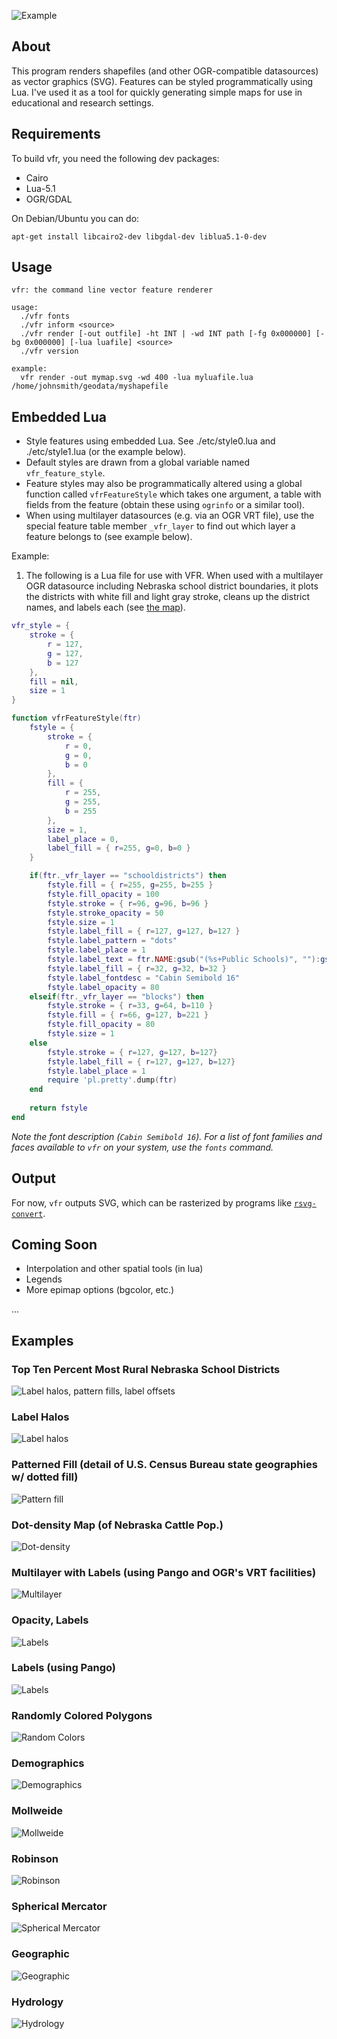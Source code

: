 ![Example](https://raw.github.com/runderwood/vfr/master/out/hatchandhalo.png)

## About
This program renders shapefiles (and other OGR-compatible datasources) as vector graphics (SVG). Features
can be styled programmatically using Lua. I've used it as a tool for quickly generating simple 
maps for use in educational and research settings.

## Requirements
To build vfr, you need the following dev packages:
- Cairo
- Lua-5.1
- OGR/GDAL

On Debian/Ubuntu you can do:

    apt-get install libcairo2-dev libgdal-dev liblua5.1-0-dev

## Usage
    vfr: the command line vector feature renderer

    usage:
      ./vfr fonts
      ./vfr inform <source>
      ./vfr render [-out outfile] -ht INT | -wd INT path [-fg 0x000000] [-bg 0x000000] [-lua luafile] <source>
      ./vfr version

    example:
      vfr render -out mymap.svg -wd 400 -lua myluafile.lua /home/johnsmith/geodata/myshapefile

## Embedded Lua

- Style features using embedded Lua. See ./etc/style0.lua  and ./etc/style1.lua (or the example below).
- Default styles are drawn from a global variable named `vfr_feature_style`.
- Feature styles may also be programmatically altered using a global function called `vfrFeatureStyle` which takes one argument, a table with fields from the feature (obtain these using `ogrinfo` or a similar tool).
- When using multilayer datasources (e.g. via an OGR VRT file), use the special feature table member `_vfr_layer` to find out which layer a feature belongs to (see example below).

Example:

1. The following is a Lua file for use with VFR. When used with a multilayer OGR datasource including Nebraska school district boundaries, it plots the districts with white fill and light gray stroke, cleans up the district names, and labels each (see [the map](https://raw.github.com/runderwood/vfr/master/out/nesd0.png)).
```lua
vfr_style = {
    stroke = {
        r = 127,
        g = 127,
        b = 127
    },
    fill = nil,
    size = 1
}

function vfrFeatureStyle(ftr)
    fstyle = {
        stroke = {
            r = 0,
            g = 0,
            b = 0
        },
        fill = {
            r = 255,
            g = 255,
            b = 255 
        },
        size = 1,
        label_place = 0,
        label_fill = { r=255, g=0, b=0 }
    }

    if(ftr._vfr_layer == "schooldistricts") then
        fstyle.fill = { r=255, g=255, b=255 }
        fstyle.fill_opacity = 100
        fstyle.stroke = { r=96, g=96, b=96 }
        fstyle.stroke_opacity = 50
        fstyle.size = 1
        fstyle.label_fill = { r=127, g=127, b=127 }
        fstyle.label_pattern = "dots"
        fstyle.label_place = 1
        fstyle.label_text = ftr.NAME:gsub("(%s+Public Schools)", ""):gsub("(%s+Community Schools)", ""):gsub("(%s+Schools)", "")
        fstyle.label_fill = { r=32, g=32, b=32 }
        fstyle.label_fontdesc = "Cabin Semibold 16"
        fstyle.label_opacity = 80
    elseif(ftr._vfr_layer == "blocks") then
        fstyle.stroke = { r=33, g=64, b=110 }
        fstyle.fill = { r=66, g=127, b=221 }
        fstyle.fill_opacity = 80
        fstyle.size = 1
    else
        fstyle.stroke = { r=127, g=127, b=127}
        fstyle.label_fill = { r=127, g=127, b=127}
        fstyle.label_place = 1
        require 'pl.pretty'.dump(ftr)
    end
    
    return fstyle
end
``` 
*Note the font description (`Cabin Semibold 16`). For a list of font families and faces available to `vfr` on your system, use the `fonts` command.*

## Output

For now, `vfr` outputs SVG, which can be rasterized by programs like [`rsvg-convert`](https://wiki.gnome.org/action/show/Projects/LibRsvg?action=show&redirect=LibRsvg).

## Coming Soon
- Interpolation and other spatial tools (in lua)
- Legends
- More epimap options (bgcolor, etc.)

...

## Examples

### Top Ten Percent Most Rural Nebraska School Districts
![Label halos, pattern fills, label offsets](https://raw.github.com/runderwood/vfr/master/out/rineb2-hicontrast.png)

### Label Halos
![Label halos](https://raw.github.com/runderwood/vfr/master/out/hatchandhalo.png)

### Patterned Fill (detail of U.S. Census Bureau state geographies w/ dotted fill)
![Pattern fill](https://raw.github.com/runderwood/vfr/master/out/hatchexample.png)

### Dot-density Map (of Nebraska Cattle Pop.)
![Dot-density](https://raw.github.com/runderwood/vfr/master/out/necocatdots.png)

### Multilayer with Labels (using Pango and OGR's VRT facilities)
![Multilayer](https://raw.github.com/runderwood/vfr/master/out/neco-sch.png)

### Opacity, Labels

![Labels](https://raw.github.com/runderwood/vfr/master/out/nesd0.png)

### Labels (using Pango)
![Labels](https://raw.github.com/runderwood/vfr/master/out/txcopop.png)

### Randomly Colored Polygons
![Random Colors](https://raw.github.com/runderwood/vfr/master/out/tx_co_rand.png)

### Demographics
![Demographics](https://raw.github.com/runderwood/vfr/master/out/tx_co_decline1930.png)

### Mollweide
![Mollweide](https://raw.github.com/runderwood/vfr/master/out/moll.png)

### Robinson
![Robinson](https://raw.github.com/runderwood/vfr/master/out/robinson.png)

### Spherical Mercator
![Spherical Mercator](https://raw.github.com/runderwood/vfr/master/out/sphmerc.png)

### Geographic
![Geographic](https://raw.github.com/runderwood/vfr/master/out/vfr_out.png)

### Hydrology
![Hydrology](https://raw.github.com/runderwood/vfr/master/out/tx_res.png)


